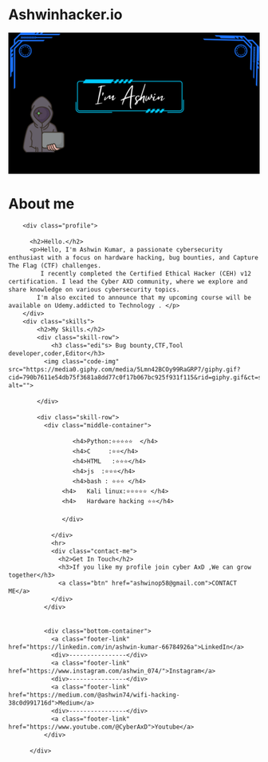 # Ashwinhacker.io
<!DOCTYPE html>
<html>
    <head>
        <title> Ashwin </title>
    </head>
    <body>
        <img src="first.png" width="1430"  >
    </body>
    <h1>About me</h1>
    <div class="middle-container">

        <div class="profile">
          
          <h2>Hello.</h2>
          <p>Hello, I'm Ashwin Kumar, a passionate cybersecurity enthusiast with a focus on hardware hacking, bug bounties, and Capture The Flag (CTF) challenges.
             I recently completed the Certified Ethical Hacker (CEH) v12 certification. I lead the Cyber AXD community, where we explore and share knowledge on various cybersecurity topics.
            I'm also excited to announce that my upcoming course will be available on Udemy.addicted to Technology . </p>
        </div>
        <div class="skills">
            <h2>My Skills.</h2>
            <div class="skill-row">
                <h3 class="edi"s> Bug bounty,CTF,Tool developer,coder,Editor</h3>
              <img class="code-img" src="https://media0.giphy.com/media/5Lmn42BCOy99RaGRP7/giphy.gif?cid=790b7611e54db75f3681a8dd77c0f17b067bc925f931f115&rid=giphy.gif&ct=s" alt="">
    
            </div>
    
            <div class="skill-row">
              <div class="middle-container">
                
                      <h4>Python:⭐⭐⭐⭐⭐  </h4>
                      <h4>C     :⭐⭐</h4>
                      <h4>HTML   :⭐⭐⭐</h4>
                      <h4>js  :⭐⭐⭐</h4>
                      <h4>bash : ⭐⭐⭐ </h4>
                   <h4>   Kali linux:⭐⭐⭐⭐⭐ </h4>
                   <h4>   Hardware hacking ⭐⭐</h4>

                   </div>

                </div>
                <hr>
                <div class="contact-me">
                  <h2>Get In Touch</h2>
                  <h3>If you like my profile join cyber AxD ,We can grow together</h3>
                  <a class="btn" href="ashwinop58@gmail.com">CONTACT ME</a>
                </div>
              </div>
          
          
              <div class="bottom-container">
                <a class="footer-link" href="https://linkedin.com/in/ashwin-kumar-66784926a">LinkedIn</a>
                <div>----------------</div>
                <a class="footer-link" href="https://www.instagram.com/ashwin_074/">Instagram</a>
                <div>----------------</div>
                <a class="footer-link" href="https://medium.com/@ashwin74/wifi-hacking-38c0d991716d">Medium</a>
                <div>----------------</div>
                <a class="footer-link" href="https://www.youtube.com/@CyberAxD">Youtube</a>
              </div>
          
          </div>
</html>
